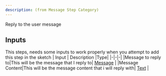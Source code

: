 ```yaml
---
description: (from Message Step Category)
---
```

Reply to the user message

## Inputs
This steps, needs some inputs to work properly when you attempt to add this step in the sketch
| Input      | Description |Type|
|-|-|-|
|Message to reply to|This will be the message that I reply to| [ Message](../inputs/message.md) |
|Message Content|This will be the message content that i will reply with| [ Text](../inputs/text.md) |